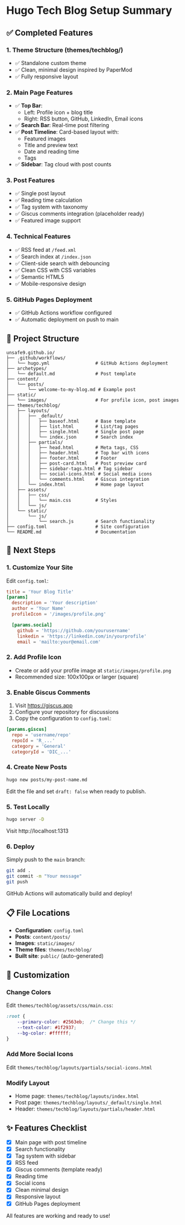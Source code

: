 # Hugo Tech Blog Setup Summary

## ✅ Completed Features

### 1. Theme Structure (themes/techblog/)
- ✅ Standalone custom theme
- ✅ Clean, minimal design inspired by PaperMod
- ✅ Fully responsive layout

### 2. Main Page Features
- ✅ **Top Bar**:
  - Left: Profile icon + blog title
  - Right: RSS button, GitHub, LinkedIn, Email icons
- ✅ **Search Bar**: Real-time post filtering
- ✅ **Post Timeline**: Card-based layout with:
  - Featured images
  - Title and preview text
  - Date and reading time
  - Tags
- ✅ **Sidebar**: Tag cloud with post counts

### 3. Post Features
- ✅ Single post layout
- ✅ Reading time calculation
- ✅ Tag system with taxonomy
- ✅ Giscus comments integration (placeholder ready)
- ✅ Featured image support

### 4. Technical Features
- ✅ RSS feed at `/feed.xml`
- ✅ Search index at `/index.json`
- ✅ Client-side search with debouncing
- ✅ Clean CSS with CSS variables
- ✅ Semantic HTML5
- ✅ Mobile-responsive design

### 5. GitHub Pages Deployment
- ✅ GitHub Actions workflow configured
- ✅ Automatic deployment on push to main

## 📁 Project Structure

```
unsafe9.github.io/
├── .github/workflows/
│   └── hugo.yml                 # GitHub Actions deployment
├── archetypes/
│   └── default.md               # Post template
├── content/
│   └── posts/
│       └── welcome-to-my-blog.md # Example post
├── static/
│   └── images/                  # For profile icon, post images
├── themes/techblog/
│   ├── layouts/
│   │   ├── _default/
│   │   │   ├── baseof.html      # Base template
│   │   │   ├── list.html        # List/tag pages
│   │   │   ├── single.html      # Single post page
│   │   │   └── index.json       # Search index
│   │   ├── partials/
│   │   │   ├── head.html        # Meta tags, CSS
│   │   │   ├── header.html      # Top bar with icons
│   │   │   ├── footer.html      # Footer
│   │   │   ├── post-card.html   # Post preview card
│   │   │   ├── sidebar-tags.html # Tag sidebar
│   │   │   ├── social-icons.html # Social media icons
│   │   │   └── comments.html    # Giscus integration
│   │   └── index.html           # Home page layout
│   ├── assets/
│   │   ├── css/
│   │   │   └── main.css         # Styles
│   │   └── js/
│   └── static/
│       └── js/
│           └── search.js        # Search functionality
├── config.toml                  # Site configuration
└── README.md                    # Documentation
```

## 🚀 Next Steps

### 1. Customize Your Site
Edit `config.toml`:
```toml
title = 'Your Blog Title'
[params]
  description = 'Your description'
  author = 'Your Name'
  profileIcon = '/images/profile.png'

  [params.social]
    github = 'https://github.com/yourusername'
    linkedin = 'https://linkedin.com/in/yourprofile'
    email = 'mailto:your@email.com'
```

### 2. Add Profile Icon
- Create or add your profile image at `static/images/profile.png`
- Recommended size: 100x100px or larger (square)

### 3. Enable Giscus Comments
1. Visit https://giscus.app
2. Configure your repository for discussions
3. Copy the configuration to `config.toml`:
```toml
[params.giscus]
  repo = 'username/repo'
  repoId = 'R_...'
  category = 'General'
  categoryId = 'DIC_...'
```

### 4. Create New Posts
```bash
hugo new posts/my-post-name.md
```

Edit the file and set `draft: false` when ready to publish.

### 5. Test Locally
```bash
hugo server -D
```
Visit http://localhost:1313

### 6. Deploy
Simply push to the `main` branch:
```bash
git add .
git commit -m "Your message"
git push
```

GitHub Actions will automatically build and deploy!

## 📋 File Locations

- **Configuration**: `config.toml`
- **Posts**: `content/posts/`
- **Images**: `static/images/`
- **Theme files**: `themes/techblog/`
- **Built site**: `public/` (auto-generated)

## 🎨 Customization

### Change Colors
Edit `themes/techblog/assets/css/main.css`:
```css
:root {
    --primary-color: #2563eb;  /* Change this */
    --text-color: #1f2937;
    --bg-color: #ffffff;
}
```

### Add More Social Icons
Edit `themes/techblog/layouts/partials/social-icons.html`

### Modify Layout
- Home page: `themes/techblog/layouts/index.html`
- Post page: `themes/techblog/layouts/_default/single.html`
- Header: `themes/techblog/layouts/partials/header.html`

## ✨ Features Checklist

- [x] Main page with post timeline
- [x] Search functionality
- [x] Tag system with sidebar
- [x] RSS feed
- [x] Giscus comments (template ready)
- [x] Reading time
- [x] Social icons
- [x] Clean minimal design
- [x] Responsive layout
- [x] GitHub Pages deployment

All features are working and ready to use!
